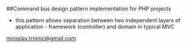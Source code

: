 ##Command bus design pattern implementation for PHP projects
*   this pattern allows separation between two independent layers of application - framework (controller)  and domain in typical MVC 

miroslav.trninic@gmail.com
